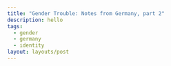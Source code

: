 ```yaml
---
title: "Gender Trouble: Notes from Germany, part 2"
description: hello
tags:
  - gender
  - germany
  - identity
layout: layouts/post
---
```



